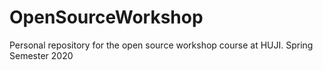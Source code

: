 # OpenSourceWorkshop
Personal repository for the open source workshop course at HUJI. Spring Semester 2020
